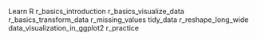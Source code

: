 Learn R 
r_basics_introduction 
r_basics_visualize_data 
r_basics_transform_data 
r_missing_values 
tidy_data 
r_reshape_long_wide 
data_visualization_in_ggplot2 
r_practice  
